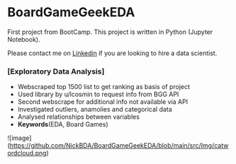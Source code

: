 # BoardGameGeekEDA
 
First project from BootCamp. This project is written in Python (Jupyter Notebook).

Please contact me on [Linkedin](https://www.linkedin.com/in/nickkempe) if you are looking to hire a data scientist.

###  [Exploratory Data Analysis]
* Webscraped top 1500 list to get ranking as basis of project 
* Used library by u/lcosmin to request info from BGG API
* Second webscrape for additional info not available via API
* Investigated outliers, anamolies and categorical data
* Analysed relationships between variables
* **Keywords**(EDA, Board Games)

![image] (https://github.com/NickBDA/BoardGameGeekEDA/blob/main/src/Img/catwordcloud.png)
